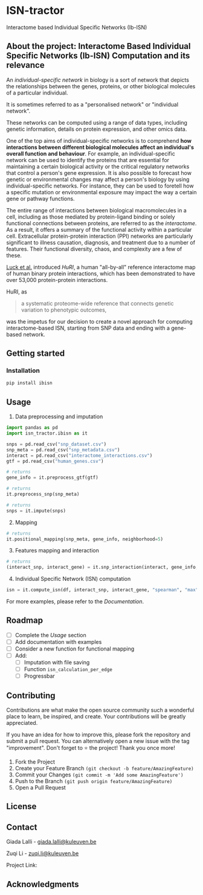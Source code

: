 # ISN-tractor
Interactome based Individual Specific Networks (Ib-ISN)

## About the project: Interactome Based Individual Specific Networks (Ib-ISN) Computation and its relevance

An *individual-specific network* in biology is a sort of network that depicts the relationships between the genes, proteins, or other biological molecules of a particular individual. 

It is sometimes referred to as a "personalised network" or "individual network". 

These networks can be computed using a range of data types, including genetic information, details on protein expression, and other omics data.

One of the top aims of individual-specific networks is to comprehend **how interactions between different biological molecules affect an individual's overall function and behaviour**. For example, an individual-specific network can be used to identify the proteins that are essential for maintaining a certain biological activity or the critical regulatory networks that control a person's gene expression. It is also possible to forecast how genetic or environmental changes may affect a person's biology by using individual-specific networks. For instance, they can be used to foretell how a specific mutation or environmental exposure may impact the way a certain gene or pathway functions.

The entire range of interactions between biological macromolecules in a cell, including as those mediated by protein-ligand binding or solely functional connections between proteins, are referred to as the *interactome*. As a result, it offers a summary of the functional activity within a particular cell. Extracellular protein-protein interaction (PPI) networks are particularly significant to illness causation, diagnosis, and treatment due to a number of features. Their functional diversity, chaos, and complexity are a few of these.

[Luck et al.](https://www.nature.com/articles/s41586-020-2188-x) introduced *HuRI*, a human "all-by-all" reference interactome map of human binary protein interactions, which has been demonstrated to have over 53,000 protein-protein interactions. 

HuRI, as 
> a systematic proteome-wide reference that connects genetic variation to phenotypic outcomes,

was the impetus for our decision to create a novel approach for computing interactome-based ISN, starting from SNP data and ending with a gene-based network.

## Getting started

### Installation

```bash
pip install ibisn
```

## Usage

1. Data preprocessing and imputation

```python
import pandas as pd
import isn_tractor.ibisn as it

snps = pd.read_csv("snp_dataset.csv")
snp_meta = pd.read_csv("snp_metadata.csv")
interact = pd.read_csv("interactome_interactions.csv")
gtf = pd.read_csv("human_genes.csv")

# returns 
gene_info = it.preprocess_gtf(gtf)

# returns 
it.preprocess_snp(snp_meta)

# returns 
snps = it.impute(snps)
```

2. Mapping

```python
# returns 
it.positional_mapping(snp_meta, gene_info, neighborhood=5)
```

3. Features mapping and interaction

```python
# returns 
(interact_snp, interact_gene) = it.snp_interaction(interact, gene_info, snp_info)
```

4. Individual Specific Network (ISN) computation

```python
isn = it.compute_isn(df, interact_snp, interact_gene, "spearman", "max")
```

For more examples, please refer to the _Documentation_.

## Roadmap
- [ ] Complete the _Usage_ section
- [ ] Add documentation with examples
- [ ] Consider a new function for functional mapping
- [ ] Add:
    - [ ] Imputation with file saving
    - [ ] Function ```isn_calculation_per_edge```
    - [ ] Progressbar

## Contributing

Contributions are what make the open source community such a wonderful place to learn, be inspired, and create. 
Your contributions will be greatly appreciated.

If you have an idea for how to improve this, please fork the repository and submit a pull request. You can alternatively open a new issue with the tag "improvement". Don't forget to :star: the project! Thank you once more!

1. Fork the Project
2. Create your Feature Branch `(git checkout -b feature/AmazingFeature)`
3. Commit your Changes `(git commit -m 'Add some AmazingFeature')`
4. Push to the Branch `(git push origin feature/AmazingFeature)`
5. Open a Pull Request

## License

## Contact
Giada Lalli - giada.lalli@kuleuven.be

Zuqi Li - zuqi.li@kuleuven.be

Project Link: 

## Acknowledgments

